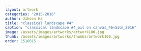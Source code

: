 ```yaml
---
layout: artwork
categories: "2015-2016"
author: Jihoon Ha
title: "classical landscape #4"
caption: "classical landscape #4_oil on canvas_46×53㎝_2016"
image: /assets/images/artworks/artwork100.jpg
thumb: /assets/images/artworks/thumbs/artwork100.jpg
order: 1516015
---
```

